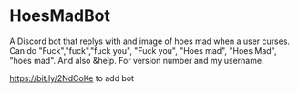 # HoesMadBot
A Discord bot that replys with and image of hoes mad when a user curses. Can do "Fuck","fuck","fuck you", "Fuck you", "Hoes mad", "Hoes Mad", "hoes mad".
And also &help. For version number and my username.


https://bit.ly/2NdCoKe to add bot
